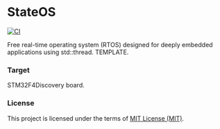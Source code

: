 # StateOS
  [![CI](https://github.com/stateos/StateOS-CPP20/actions/workflows/test.yml/badge.svg)](https://github.com/stateos/StateOS-CPP20/actions/workflows/test.yml)

Free real-time operating system (RTOS) designed for deeply embedded applications using std::thread.
TEMPLATE.

### Target

STM32F4Discovery board.

### License

This project is licensed under the terms of [MIT License (MIT)](https://opensource.org/licenses/MIT).
